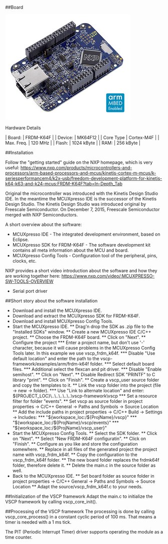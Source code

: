 ##Board

![board](https://github.com/BlueAndi/vscp-framework/blob/master/examples/arm/frdm-k64f/doc/FRDM-K64F-ANGLE.jpg)

Hardware Details

| Board:  | FRDM-K64F |
| Device: | MK64F12 |
| Core Type | Cortex-M4F |
| Max. Freq. | 120 MHz |
| Flash: | 1024 kByte |
| RAM: | 256 kByte |

##Installation

Follow the "getting started" guide on the NXP homepage, which is very useful:
https://www.nxp.com/products/microcontrollers-and-processors/arm-based-processors-and-mcus/kinetis-cortex-m-mcus/k-seriesperformancem4/k2x-usb/freedom-development-platform-for-kinetis-k64-k63-and-k24-mcus:FRDM-K64F?tab=In-Depth_Tab

Original the microcontroller was introduced with the Kinetis Design Studio IDE.
In the meantime the MCUXpresso IDE is the successor of the Kinetis Design Studio.
The Kinetis Design Studio was introduced original by Freescale Semiconductor.
On December 7, 2015, Freescale Semiconductor merged with NXP Semiconductors.

A short overview about the software:
* MCUXpresso IDE - The integrated development environment, based on Eclipse. 
* MCUXpresso SDK for FRDM-K64F - The software development kit contains all meta information about the MCU and board.
* MCUXpresso Config Tools - Configuration tool of the peripheral, pins, clocks, etc.

NXP provides a short video introduction about the software and how they are working together here:
https://www.nxp.com/video/:MCUXPRESSO-SW-TOOLS-OVERVIEW

* Serial port driver

##Short story about the software installation
* Download and install the MCUXpresso IDE.
* Download and extract the MCUXpresso SDK for FRDM-K64F.
* Download and install MCUXpresso Config Tools.
* Start the MCUXpresso IDE.
** Drag'n drop the SDK as .zip file to the "Installed SDKs" window.
** Create a new MCUXpresso IDE C/C++ project.
** Choose the FRDM-K64F board.
** Click on "Next".
** Configure the project
*** Enter a project name, but don't use '-' character, because it will cause problems in the MCUXpresso Config Tools  later. In this example we use vscp_frdm_k64f.
*** Disable "Use default location" and enter the path to the vscp-framework/examples/arm/frdm-k64f folder.
*** Select default board files.
*** Additional select the flexcan and pit driver.
*** Disable "Enable semihost".
** Click on "Next".
** Disable Redirect SDK "PRINTF" to C library "print".
** Click on "Finish".
** Create a vscp_user source folder and copy the templates to it.
** Link the vscp folder into the project (file -> new -> folder).
*** Use "Link to alternate location" and enter: ${PROJECT_LOC}\..\..\..\..\..\vscp-framework\vscp
*** Set a resource filter for folder "events".
** Set vscp as source folder in project properties -> C/C++ General -> Paths and Symbols -> Source Location
** Add the include paths in project properties -> C/C++ Build -> Settings -> Includes:
*** "${workspace_loc:/${ProjName}/vscp}"
*** "${workspace_loc:/${ProjName}/vscp/events}"
*** "${workspace_loc:/${ProjName}/vscp_user}"
* Start the MCUXpresso Config Tools.
** Select the SDK folder.
** Click on "Next".
** Select "New FRDM-K64F configuratin".
** Click on "Finish".
** Configure as you like and store the configuration somewhere.
** Replace in all files of the generated project the project name with vscp_frdm_k64f.
** Copy the configuration to the vscp_frdm_k64f folder.
** The new board folder replaces the frdmk64f folder, therefore delete it.
** Delete the main.c in the source folder as well.
* Back to the MCUXpresso IDE.
** Set board folder as source folder in project properties -> C/C++ General -> Paths and Symbols -> Source Location
** Adapt the source/vscp_frdm_k64f.c to your needs.

##Initialization of the VSCP framework
Adapt the main.c to initialize the VSCP framework by calling vscp_core_init().

##Processing of the VSCP framework
The processing is done by calling vscp_core_process() in a constant cyclic period of 100 ms.
That means a timer is needed with a 1 ms tick.

The PIT (Periodic Interrupt Timer) driver supports operating the module as a time counter.


